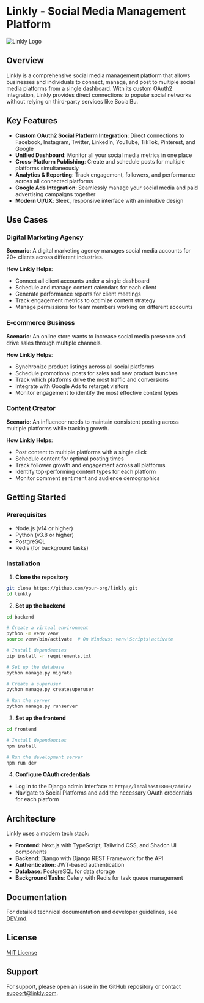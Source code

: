 # Linkly - Social Media Management Platform

![Linkly Logo](frontend/public/linkly-logo.png)

## Overview

Linkly is a comprehensive social media management platform that allows businesses and individuals to connect, manage, and post to multiple social media platforms from a single dashboard. With its custom OAuth2 integration, Linkly provides direct connections to popular social networks without relying on third-party services like SocialBu.

## Key Features

- **Custom OAuth2 Social Platform Integration**: Direct connections to Facebook, Instagram, Twitter, LinkedIn, YouTube, TikTok, Pinterest, and Google
- **Unified Dashboard**: Monitor all your social media metrics in one place
- **Cross-Platform Publishing**: Create and schedule posts for multiple platforms simultaneously
- **Analytics & Reporting**: Track engagement, followers, and performance across all connected platforms
- **Google Ads Integration**: Seamlessly manage your social media and paid advertising campaigns together
- **Modern UI/UX**: Sleek, responsive interface with an intuitive design

## Use Cases

### Digital Marketing Agency

**Scenario**: A digital marketing agency manages social media accounts for 20+ clients across different industries.

**How Linkly Helps**:
- Connect all client accounts under a single dashboard
- Schedule and manage content calendars for each client
- Generate performance reports for client meetings
- Track engagement metrics to optimize content strategy
- Manage permissions for team members working on different accounts

### E-commerce Business

**Scenario**: An online store wants to increase social media presence and drive sales through multiple channels.

**How Linkly Helps**:
- Synchronize product listings across all social platforms
- Schedule promotional posts for sales and new product launches
- Track which platforms drive the most traffic and conversions
- Integrate with Google Ads to retarget visitors
- Monitor engagement to identify the most effective content types

### Content Creator

**Scenario**: An influencer needs to maintain consistent posting across multiple platforms while tracking growth.

**How Linkly Helps**:
- Post content to multiple platforms with a single click
- Schedule content for optimal posting times
- Track follower growth and engagement across all platforms
- Identify top-performing content types for each platform
- Monitor comment sentiment and audience demographics

## Getting Started

### Prerequisites

- Node.js (v14 or higher)
- Python (v3.8 or higher)
- PostgreSQL
- Redis (for background tasks)

### Installation

1. **Clone the repository**

```bash
git clone https://github.com/your-org/linkly.git
cd linkly
```

2. **Set up the backend**

```bash
cd backend

# Create a virtual environment
python -m venv venv
source venv/bin/activate  # On Windows: venv\Scripts\activate

# Install dependencies
pip install -r requirements.txt

# Set up the database
python manage.py migrate

# Create a superuser
python manage.py createsuperuser

# Run the server
python manage.py runserver
```

3. **Set up the frontend**

```bash
cd frontend

# Install dependencies
npm install

# Run the development server
npm run dev
```

4. **Configure OAuth credentials**

- Log in to the Django admin interface at `http://localhost:8000/admin/`
- Navigate to Social Platforms and add the necessary OAuth credentials for each platform

## Architecture

Linkly uses a modern tech stack:

- **Frontend**: Next.js with TypeScript, Tailwind CSS, and Shadcn UI components
- **Backend**: Django with Django REST Framework for the API
- **Authentication**: JWT-based authentication
- **Database**: PostgreSQL for data storage
- **Background Tasks**: Celery with Redis for task queue management

## Documentation

For detailed technical documentation and developer guidelines, see [DEV.md](DEV.md).

## License

[MIT License](LICENSE)

## Support

For support, please open an issue in the GitHub repository or contact support@linkly.com.